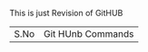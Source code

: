 This is just Revision of GitHUB<br>
<table>
  <tr>
    <td>S.No</td>
    <td>Git HUnb Commands</td>
  </tr>
</table>
